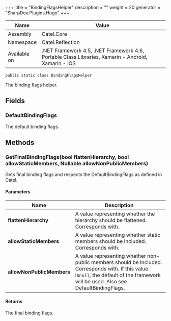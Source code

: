 

+++
title = "BindingFlagsHelper" 
description = ""
weight = 20
generator = "SharpDox.Plugins.Hugo"
+++

Name|Value
---|---
Assembly|Catel.Core
Namespace|Catel.Reflection
Available on|.NET Framework 4.5, .NET Framework 4.6, Portable Class Libraries, Xamarin - Android, Xamarin - iOS

```
public static class BindingFlagsHelper
```

The binding flags helper.

## Fields

### DefaultBindingFlags

The default binding flags.

## Methods

### GetFinalBindingFlags(bool flattenHierarchy, bool allowStaticMembers, Nullable<bool> allowNonPublicMembers)

Gets final binding flags and respects the DefaultBindingFlags as defined in Catel.

#### Parameters

Name|Description
---|---
**flattenHierarchy**|A value representing whether the hierarchy should be flattened. Corresponds with.
**allowStaticMembers**|A value representing whether static members should be included. Corresponds with.
**allowNonPublicMembers**|A value representing whether non-public members should be included. Corresponds with. If this value is`null`, the default of the framework will be used. Also see DefaultBindingFlags.

#### Returns

The final binding flags.

